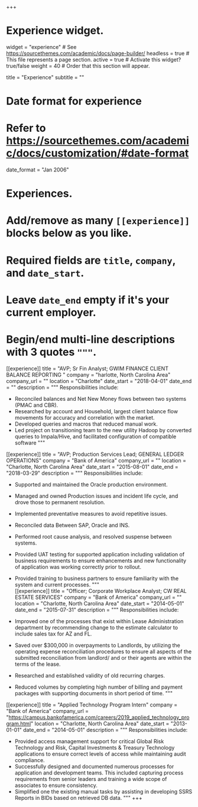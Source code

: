 +++
# Experience widget.
widget = "experience"  # See https://sourcethemes.com/academic/docs/page-builder/
headless = true  # This file represents a page section.
active = true  # Activate this widget? true/false
weight = 40  # Order that this section will appear.

title = "Experience"
subtitle = ""

# Date format for experience
#   Refer to https://sourcethemes.com/academic/docs/customization/#date-format
date_format = "Jan 2006"

# Experiences.
#   Add/remove as many `[[experience]]` blocks below as you like.
#   Required fields are `title`, `company`, and `date_start`.
#   Leave `date_end` empty if it's your current employer.
#   Begin/end multi-line descriptions with 3 quotes `"""`.
[[experience]]
  title = "AVP; Sr Fin Analyst; GWIM FINANCE CLIENT BALANCE REPORTING "
  company = "harlotte, North Carolina Area"
  company_url = ""
  location = "Charlotte"
  date_start = "2018-04-01"
  date_end = ""
  description = """
  Responsibilities include:
  
  * Reconciled balances and Net New Money flows between two systems (PMAC and CBR).
  * Researched by account and Household, largest client balance flow movements for accuracy and correlation with the market.
  * Developed queries and macros that reduced manual work.
  * Led project on transitioning team to the new utility Hadoop by converted queries to Impala/Hive, and facilitated configuration of compatible software
"""

[[experience]]
  title = "AVP; Production Services Lead; GENERAL LEDGER OPERATIONS"
  company = "Bank of America"
  company_url = ""
  location = "Charlotte, North Carolina Area"
  date_start = "2015-08-01"
  date_end = "2018-03-29"
  description = """
  Responsibilities include:
  
  * Supported and maintained the Oracle production environment.
  * Managed and owned Production issues and incident life cycle, and drove those to permanent resolution.
  * Implemented preventative measures to avoid repetitive issues.
  * Reconciled data Between SAP, Oracle and INS.
  * Performed root cause analysis,  and resolved suspense between systems.
  * Provided UAT testing for  supported application including validation of business requirements to ensure enhancements and new functionality of application was working correctly prior to rollout.
  * Provided training to business partners to ensure familiarity with the system and current processes.
"""  
[[experience]]
  title = "Officer; Corporate Workplace Analyst; CW REAL ESTATE SERVICES"
  company = "Bank of America"
  company_url = ""
  location = "Charlotte, North Carolina Area"
  date_start = "2014-05-01"
  date_end = "2015-07-31"
  description = """
  Responsibilities include:
 
  * Improved one of the processes that exist within Lease Administration department by recommending change to the estimate calculator to include sales tax for AZ and FL.
  * Saved over $300,000 in overpayments to Landlords, by utilizing the operating expense reconciliation procedures to ensure all aspects of the submitted reconciliation from landlord/ and or their agents are within the terms of the lease.
  * Researched and established validity of old recurring charges.
  * Reduced volumes by completing high number of billing and payment packages with supporting documents in short period of time.
 """
 
 [[experience]]
  title = "Applied Technology Program Intern"
  company = "Bank of America"
  company_url = "https://campus.bankofamerica.com/careers/2019_applied_technology_program.html"
  location = "Charlotte, North Carolina Area"
  date_start = "2013-01-01"
  date_end = "2014-05-01"
  description = """
  Responsibilities include:
  
  * Provided access management support for critical Global Risk Technology and Risk, Capital Investments & Treasury Technology applications to ensure correct levels of access while maintaining audit compliance.
  * Successfully designed and documented numerous processes for application and development teams. This included capturing process requirements from senior leaders and training a wide scope of associates to ensure consistency.
  * Simplified one the existing manual tasks by assisting in developing SSRS Reports in BIDs based on retrieved DB data. 
  """
+++
